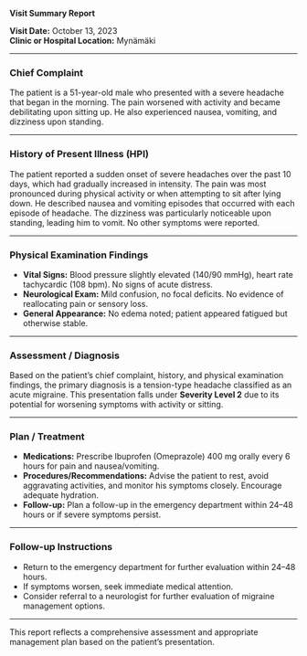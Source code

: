 

**Visit Summary Report**

**Visit Date:** October 13, 2023  
**Clinic or Hospital Location:** Mynämäki  

---

### **Chief Complaint**
The patient is a 51-year-old male who presented with a severe headache that began in the morning. The pain worsened with activity and became debilitating upon sitting up. He also experienced nausea, vomiting, and dizziness upon standing.

---

### **History of Present Illness (HPI)**
The patient reported a sudden onset of severe headaches over the past 10 days, which had gradually increased in intensity. The pain was most pronounced during physical activity or when attempting to sit after lying down. He described nausea and vomiting episodes that occurred with each episode of headache. The dizziness was particularly noticeable upon standing, leading him to vomit. No other symptoms were reported.

---

### **Physical Examination Findings**
- **Vital Signs:** Blood pressure slightly elevated (140/90 mmHg), heart rate tachycardic (108 bpm). No signs of acute distress.
- **Neurological Exam:** Mild confusion, no focal deficits. No evidence of reallocating pain or sensory loss.
- **General Appearance:** No edema noted; patient appeared fatigued but otherwise stable.

---

### **Assessment / Diagnosis**
Based on the patient’s chief complaint, history, and physical examination findings, the primary diagnosis is a tension-type headache classified as an acute migraine. This presentation falls under **Severity Level 2** due to its potential for worsening symptoms with activity or sitting.

---

### **Plan / Treatment**
- **Medications:** Prescribe Ibuprofen (Omeprazole) 400 mg orally every 6 hours for pain and nausea/vomiting.
- **Procedures/Recommendations:** Advise the patient to rest, avoid aggravating activities, and monitor his symptoms closely. Encourage adequate hydration.
- **Follow-up:** Plan a follow-up in the emergency department within 24–48 hours or if severe symptoms persist.

---

### **Follow-up Instructions**
- Return to the emergency department for further evaluation within 24–48 hours.
- If symptoms worsen, seek immediate medical attention.
- Consider referral to a neurologist for further evaluation of migraine management options.

--- 

This report reflects a comprehensive assessment and appropriate management plan based on the patient’s presentation.